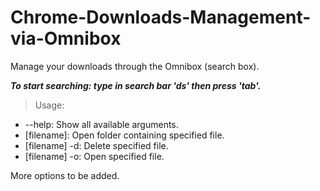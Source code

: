 Chrome-Downloads-Management-via-Omnibox
=======================================

Manage your downloads through the Omnibox (search box).

***To start searching: type in search bar 'ds' then press 'tab'.***

> Usage:
* --help: Show all available arguments.
* [filename]: Open folder containing specified file.
* [filename] -d: Delete specified file.
* [filename] -o: Open specified file.

More options to be added.
